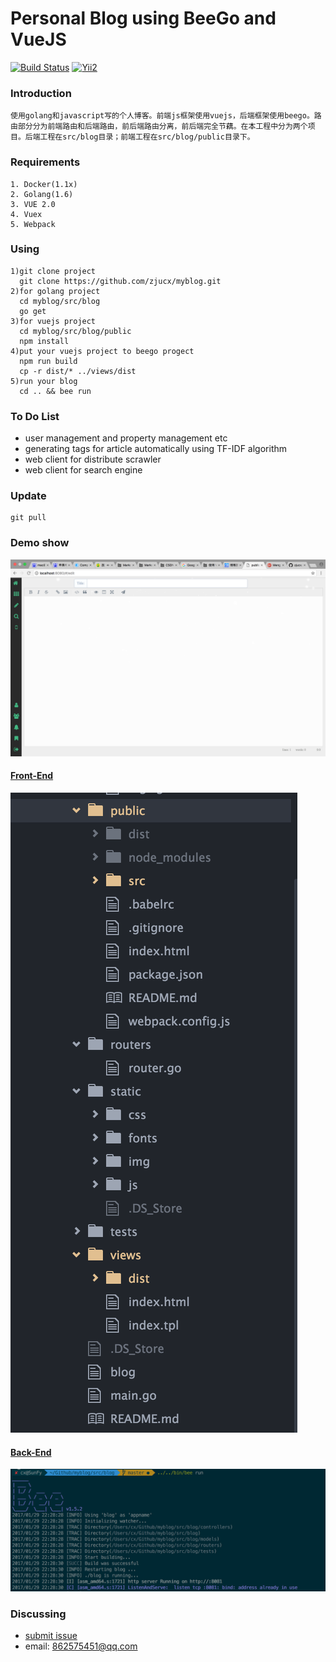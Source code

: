 Personal Blog using BeeGo and VueJS
=========================
[![Build Status](https://travis-ci.org/zjucx/golang-webserver.svg?branch=master
)](http://120.27.39.169:8080/home)
[![Yii2](https://img.shields.io/badge/PoweredBy-ZjuCx-brightgreen.svg?style=flat)](http://120.27.39.169:8080/home)

### Introduction
```
使用golang和javascript写的个人博客。前端js框架使用vuejs，后端框架使用beego。路由部分分为前端路由和后端路由，前后端路由分离，前后端完全节藕。在本工程中分为两个项目。后端工程在src/blog目录；前端工程在src/blog/public目录下。
```
### Requirements
```
1. Docker(1.1x)
2. Golang(1.6)
3. VUE 2.0
4. Vuex
5. Webpack
```

### Using
```
1)git clone project
  git clone https://github.com/zjucx/myblog.git
2)for golang project
  cd myblog/src/blog
  go get
3)for vuejs project
  cd myblog/src/blog/public
  npm install
4)put your vuejs project to beego progect
  npm run build
  cp -r dist/* ../views/dist
5)run your blog
  cd .. && bee run
```

### To Do List
- user management and property management etc
- generating tags for article automatically using TF-IDF algorithm
- web client for distribute scrawler
- web client for search engine

### Update
```
git pull
```

### Demo show
![](src/blog/static/img/publish.png)
#### [Front-End](src/blog/public/README.md)
![](src/blog/static/img/frontend.png)
#### [Back-End](src/blog/README.md)
![](src/blog/static/img/backend.png)

### Discussing
- [submit issue](https://github.com/zjucx/myblog/issues/new)
- email: 862575451@qq.com
